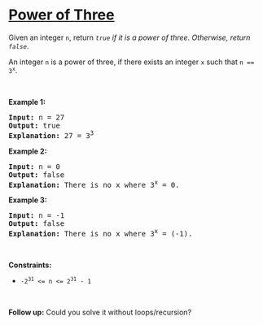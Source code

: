 # [Power of Three](https://leetcode.com/problems/power-of-three/)
<p>Given an integer <code>n</code>, return <em><code>true</code> if it is a power of three. Otherwise, return <code>false</code></em>.</p>

<p>An integer <code>n</code> is a power of three, if there exists an integer <code>x</code> such that <code>n == 3<sup>x</sup></code>.</p>

<p>&nbsp;</p>
<p><strong class="example">Example 1:</strong></p>

<pre><strong>Input:</strong> n = 27
<strong>Output:</strong> true
<strong>Explanation:</strong> 27 = 3<sup>3</sup>
</pre>

<p><strong class="example">Example 2:</strong></p>

<pre><strong>Input:</strong> n = 0
<strong>Output:</strong> false
<strong>Explanation:</strong> There is no x where 3<sup>x</sup> = 0.
</pre>

<p><strong class="example">Example 3:</strong></p>

<pre><strong>Input:</strong> n = -1
<strong>Output:</strong> false
<strong>Explanation:</strong> There is no x where 3<sup>x</sup> = (-1).
</pre>

<p>&nbsp;</p>
<p><strong>Constraints:</strong></p>

<ul>
	<li><code>-2<sup>31</sup> &lt;= n &lt;= 2<sup>31</sup> - 1</code></li>
</ul>

<p>&nbsp;</p>
<strong>Follow up:</strong> Could you solve it without loops/recursion?